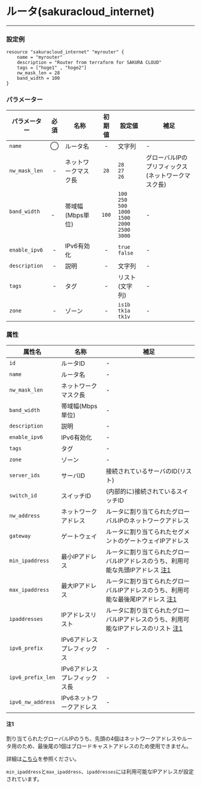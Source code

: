 # ルータ(sakuracloud_internet)

---

### 設定例

```hcl
resource "sakuracloud_internet" "myrouter" {
    name = "myrouter"
    description = "Router from terraform for SAKURA CLOUD"
    tags = ["hoge1" , "hoge2"]
    nw_mask_len = 28
    band_width = 100
}
```

### パラメーター

|パラメーター         |必須  |名称                |初期値     |設定値                    |補足                                          |
|-------------------|:---:|--------------------|:--------:|------------------------|----------------------------------------------|
| `name`            | ◯   | ルータ名           | -        | 文字列                  | - |
| `nw_mask_len`     | -   | ネットワークマスク長  | `28` | `28`<br />`27`<br />`26` | グローバルIPのプリフィックス(ネットワークマスク長) |
| `band_width`      | -   | 帯域幅(Mbps単位)  | `100` | `100`<br />`250`<br />`500`<br />`1000`<br />`1500`<br />`2000`<br />`2500`<br />`3000` | - |
| `enable_ipv6`     | -   | IPv6有効化  | - | `true`<br />`false`| - |
| `description`     | -   | 説明  | - | 文字列 | - |
| `tags`            | -   | タグ | - | リスト(文字列) | - |
| `zone`            | -   | ゾーン | - | `is1b`<br />`tk1a`<br />`tk1v` | - |

### 属性

|属性名                | 名称                    | 補足                                        |
|---------------------|------------------------|--------------------------------------------|
| `id`                | ルータID               | -                                          |
| `name`              | ルータ名               | -                                          |
| `nw_mask_len`       | ネットワークマスク長      | -                                          |
| `band_width`        | 帯域幅(Mbps単位)         | -                                          |
| `description`       | 説明                    | -                                          |
| `enable_ipv6`       | IPv6有効化              | -                                          |
| `tags`              | タグ                    | -                                          |
| `zone`              | ゾーン                  | -                                          |
| `server_ids`         | サーバID              | 接続されているサーバのID(リスト)             |
| `switch_id`          | スイッチID              | (内部的に)接続されているスイッチID              |
| `nw_address`         | ネットワークアドレス      | ルータに割り当てられたグローバルIPのネットワークアドレス |
| `gateway`         | ゲートウェイ             | ルータに割り当てられたセグメントのゲートウェイIPアドレス |
| `min_ipaddress`   | 最小IPアドレス           | ルータに割り当てられたグローバルIPアドレスのうち、利用可能な先頭IPアドレス [注1](#ルータ-sakuracloud_internet_属性_注1) |
| `max_ipaddress`   | 最大IPアドレス           | ルータに割り当てられたグローバルIPアドレスのうち、利用可能な最後尾IPアドレス [注1](#ルータ-sakuracloud_internet_属性_注1) |
| `ipaddresses`     | IPアドレスリスト         | ルータに割り当てられたグローバルIPアドレスのうち、利用可能なIPアドレスのリスト [注1](#ルータ-sakuracloud_internet_属性_注1)|
| `ipv6_prefix`        | IPv6アドレスプレフィックス| -              |
| `ipv6_prefix_len`    | IPv6アドレスプレフィックス長 | -             |
| `ipv6_nw_address`    | IPv6ネットワークアドレス     | -             |

#### 注1

割り当てられたグローバルIPのうち、先頭の4個はネットワークアドレスやルータ用のため、最後尾の1個はブロードキャストアドレスのため使用できません。

詳細は[こちら](http://cloud-news.sakura.ad.jp/faq_top/faq/#H004)を参照ください。

`min_ipaddress`と`max_ipaddress`、`ipaddresses`には利用可能なIPアドレスが設定されています。
